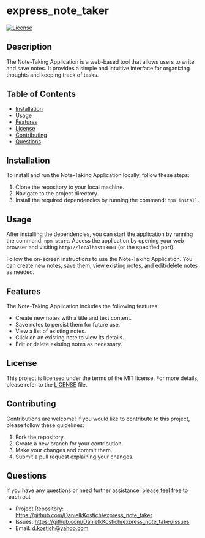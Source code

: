 # express_note_taker

[![License](https://img.shields.io/badge/License-MIT-blue.svg)](https://opensource.org/licenses/MIT)

## Description

The Note-Taking Application is a web-based tool that allows users to write and save notes. It provides a simple and intuitive interface for organizing thoughts and keeping track of tasks.

## Table of Contents

- [Installation](#installation)
- [Usage](#usage)
- [Features](#features)
- [License](#license)
- [Contributing](#contributing)
- [Questions](#questions)

## Installation

To install and run the Note-Taking Application locally, follow these steps:

1. Clone the repository to your local machine.
2. Navigate to the project directory.
3. Install the required dependencies by running the command: `npm install`.

## Usage

After installing the dependencies, you can start the application by running the command: `npm start`. Access the application by opening your web browser and visiting `http://localhost:3001` (or the specified port).

Follow the on-screen instructions to use the Note-Taking Application. You can create new notes, save them, view existing notes, and edit/delete notes as needed.

## Features

The Note-Taking Application includes the following features:

- Create new notes with a title and text content.
- Save notes to persist them for future use.
- View a list of existing notes.
- Click on an existing note to view its details.
- Edit or delete existing notes as necessary.

## License

This project is licensed under the terms of the MIT license. For more details, please refer to the [LICENSE](LICENSE) file.

## Contributing

Contributions are welcome! If you would like to contribute to this project, please follow these guidelines:

1. Fork the repository.
2. Create a new branch for your contribution.
3. Make your changes and commit them.
4. Submit a pull request explaining your changes.


## Questions

If you have any questions or need further assistance, please feel free to reach out

- Project Repository: https://github.com/DanielkKostich/express_note_taker
- Issues: https://github.com/DanielkKostich/express_note_taker/issues
- Email: d.kostich@yahoo.com

